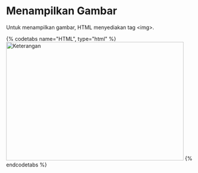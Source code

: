 # Menampilkan Gambar

Untuk menampilkan gambar, HTML menyediakan tag &lt;img&gt;.

{% codetabs name="HTML", type="html" %}
<img src="foto.jpg" width="480" height="320" alt="Keterangan" />
{% endcodetabs %}



